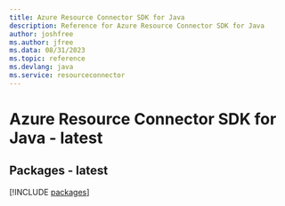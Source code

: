 ```yaml
---
title: Azure Resource Connector SDK for Java
description: Reference for Azure Resource Connector SDK for Java
author: joshfree
ms.author: jfree
ms.data: 08/31/2023
ms.topic: reference
ms.devlang: java
ms.service: resourceconnector
---
```

# Azure Resource Connector SDK for Java - latest
## Packages - latest
[!INCLUDE [packages](resource-connector-index.md)]